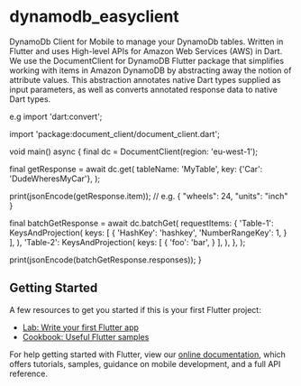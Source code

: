 # dynamodb_easyclient

DynamoDb Client for Mobile to manage your DynamoDb tables. Written in Flutter and uses High-level APIs for Amazon Web Services (AWS) in Dart.
We use the DocumentClient for DynamoDB Flutter package that simplifies working with items in Amazon DynamoDB by abstracting away the notion of attribute values. This abstraction annotates native Dart types supplied as input parameters, as well as converts annotated response data to native Dart types.

e.g
import 'dart:convert';

import 'package:document_client/document_client.dart';

void main() async {
  final dc = DocumentClient(region: 'eu-west-1');

  final getResponse = await dc.get(
    tableName: 'MyTable',
    key: {'Car': 'DudeWheresMyCar'},
  );

  print(jsonEncode(getResponse.item));
  // e.g. { "wheels": 24, "units": "inch" }

  final batchGetResponse = await dc.batchGet(
    requestItems: {
      'Table-1': KeysAndProjection(
        keys: [
          {
            'HashKey': 'hashkey',
            'NumberRangeKey': 1,
          }
        ],
      ),
      'Table-2': KeysAndProjection(
        keys: [
          {
            'foo': 'bar',
          }
        ],
      ),
    },
  );

  print(jsonEncode(batchGetResponse.responses));
}

## Getting Started

A few resources to get you started if this is your first Flutter project:

- [Lab: Write your first Flutter app](https://flutter.dev/docs/get-started/codelab)
- [Cookbook: Useful Flutter samples](https://flutter.dev/docs/cookbook)

For help getting started with Flutter, view our
[online documentation](https://flutter.dev/docs), which offers tutorials,
samples, guidance on mobile development, and a full API reference.
